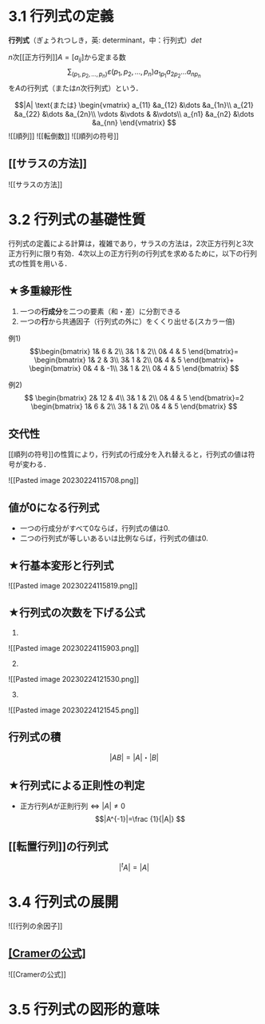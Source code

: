 # 3.1 行列式の定義
**行列式**（ぎょうれつしき，英: determinant，中：行列式）$det$

$n$次[[正方行列]]$A=[a_{ij}]$から定まる数
$$\sum_{(p_1,p_2,\dots,p_n)} \varepsilon(p_1,p_2,\dots,p_n) a_{1p_1}a_{2p_2}\dots a_{np_n}
$$
を$A$の行列式（または$n$次行列式）という．

$$|A| \text{または}
	\begin{vmatrix}
		a_{11} &a_{12} &\dots &a_{1n}\\
		a_{21} &a_{22} &\dots &a_{2n}\\
		\vdots &\vdots &      &\vdots\\
		a_{n1} &a_{n2} &\dots &a_{nn}
	\end{vmatrix}
$$
![[順列]]
![[転倒数]]
![[順列の符号]]

## [[サラスの方法]]
![[サラスの方法]]

# 3.2 行列式の基礎性質
行列式の定義による計算は，複雑であり，サラスの方法は，2次正方行列と3次正方行列に限り有効．4次以上の正方行列の行列式を求めるために，以下の行列式の性質を用いる．

## ★多重線形性
1.  一つの**行成分**を二つの要素（和・差）に分割できる
2. 一つの**行**から共通因子（行列式の外に）をくくり出せる(スカラー倍)

例1) 
$$\begin{bmatrix}
  1& 6 & 2\\
  3& 1 & 2\\
  0& 4 & 5
\end{bmatrix}=
\begin{bmatrix}
  1& 2 & 3\\
  3& 1 & 2\\
  0& 4 & 5
\end{bmatrix}+
\begin{bmatrix}
  0& 4 & -1\\
  3& 1 & 2\\
  0& 4 & 5
\end{bmatrix}
$$

例2)
$$
\begin{bmatrix}
  2& 12 & 4\\
  3& 1 & 2\\
  0& 4 & 5
\end{bmatrix}=2
\begin{bmatrix}
  1& 6 & 2\\
  3& 1 & 2\\
  0& 4 & 5
\end{bmatrix}
$$

## 交代性
[[順列の符号]]の性質により，行列式の行成分を入れ替えると，行列式の値は符号が変わる．

![[Pasted image 20230224115708.png]]

## 値が0になる行列式
- 一つの行成分がすべて0ならば，行列式の値は0.
- 二つの行列式が等しいあるいは比例ならば，行列式の値は0.

## ★行基本変形と行列式
![[Pasted image 20230224115819.png]]

## ★行列式の次数を下げる公式
1)
![[Pasted image 20230224115903.png]]

2)
![[Pasted image 20230224121530.png]]

3)
![[Pasted image 20230224121545.png]]

## 行列式の積

$$|AB|=|A|・|B|$$

## ★行列式による正則性の判定
- 正方行列$A$が正則行列$\iff|A|\neq0$
$$|A^{-1}|=\frac {1}{|A|}
$$

## [[転置行列]]の行列式
$$|^tA|=|A|
$$

# 3.4 行列式の展開
![[行列の余因子]]

## [[Cramerの公式]](クラメールの公式)
![[Cramerの公式]]

# 3.5 行列式の図形的意味

